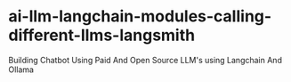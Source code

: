 # ai-llm-langchain-modules-calling-different-llms-langsmith
Building Chatbot Using Paid And Open Source LLM's using Langchain And Ollama
